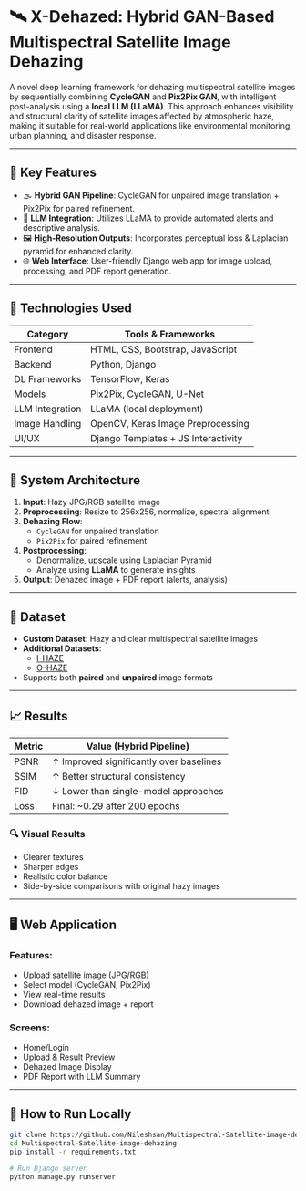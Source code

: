 # 🛰️ X-Dehazed: Hybrid GAN-Based Multispectral Satellite Image Dehazing

A novel deep learning framework for dehazing multispectral satellite images by sequentially combining **CycleGAN** and **Pix2Pix GAN**, with intelligent post-analysis using a **local LLM (LLaMA)**. This approach enhances visibility and structural clarity of satellite images affected by atmospheric haze, making it suitable for real-world applications like environmental monitoring, urban planning, and disaster response.

---

## 📌 Key Features

- 🌫️ **Hybrid GAN Pipeline**: CycleGAN for unpaired image translation + Pix2Pix for paired refinement.
- 🧠 **LLM Integration**: Utilizes LLaMA to provide automated alerts and descriptive analysis.
- 🖼️ **High-Resolution Outputs**: Incorporates perceptual loss & Laplacian pyramid for enhanced clarity.
- 🌐 **Web Interface**: User-friendly Django web app for image upload, processing, and PDF report generation.

---

## 🚀 Technologies Used

| Category       | Tools & Frameworks                          |
|----------------|---------------------------------------------|
| Frontend       | HTML, CSS, Bootstrap, JavaScript            |
| Backend        | Python, Django                              |
| DL Frameworks  | TensorFlow, Keras                           |
| Models         | Pix2Pix, CycleGAN, U-Net                    |
| LLM Integration| LLaMA (local deployment)                    |
| Image Handling | OpenCV, Keras Image Preprocessing           |
| UI/UX          | Django Templates + JS Interactivity         |

---

## 🧠 System Architecture

1. **Input**: Hazy JPG/RGB satellite image
2. **Preprocessing**: Resize to 256x256, normalize, spectral alignment
3. **Dehazing Flow**:
    - `CycleGAN` for unpaired translation
    - `Pix2Pix` for paired refinement
4. **Postprocessing**:
    - Denormalize, upscale using Laplacian Pyramid
    - Analyze using **LLaMA** to generate insights
5. **Output**: Dehazed image + PDF report (alerts, analysis)

---

## 📂 Dataset

- **Custom Dataset**: Hazy and clear multispectral satellite images
- **Additional Datasets**: 
  - [I-HAZE](http://cs-chan.com/downloads/ihaze_dataset.zip)
  - [O-HAZE](http://cs-chan.com/downloads/ohaze_dataset.zip)
- Supports both **paired** and **unpaired** image formats

---

## 📈 Results

| Metric   | Value (Hybrid Pipeline) |
|----------|-------------------------|
| PSNR     | ↑ Improved significantly over baselines |
| SSIM     | ↑ Better structural consistency |
| FID      | ↓ Lower than single-model approaches |
| Loss     | Final: ~0.29 after 200 epochs |

### 🔍 Visual Results
- Clearer textures
- Sharper edges
- Realistic color balance
- Side-by-side comparisons with original hazy images

---

## 🖥️ Web Application

### Features:
- Upload satellite image (JPG/RGB)
- Select model (CycleGAN, Pix2Pix)
- View real-time results
- Download dehazed image + report

### Screens:
- Home/Login
- Upload & Result Preview
- Dehazed Image Display
- PDF Report with LLM Summary

---

## 📜 How to Run Locally

```bash
git clone https://github.com/Nileshsan/Multispectral-Satellite-image-dehazing.git
cd Multispectral-Satellite-image-dehazing
pip install -r requirements.txt

# Run Django server
python manage.py runserver
